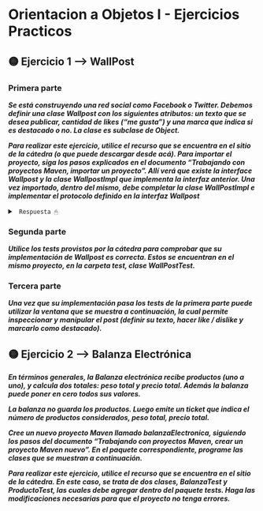 # Orientacion a Objetos I - Ejercicios Practicos


## 🟡 Ejercicio 1 --> WallPost

### Primera parte

***Se está construyendo una red social como Facebook o Twitter. Debemos definir una clase Wallpost con los siguientes atributos: un texto que se desea publicar, cantidad de likes (“me gusta”) y una marca que indica si es destacado o no. La clase es subclase de Object.***

***Para realizar este ejercicio, utilice el recurso que se encuentra en el sitio de la cátedra (o que puede descargar desde acá). Para importar el proyecto, siga los pasos explicados en el documento “Trabajando con proyectos Maven, importar un proyecto”. Allí verá que existe la interface Wallpost y la clase WallpostImpl que implementa la interfaz anterior. Una vez importado, dentro del mismo, debe completar la clase WallPostImpl e implementar el protocolo definido en la interfaz Wallpost***

<details><summary> <code> Respuesta 🖱 </code></summary><br>

Enlace a la resolución de la [*Primera Parte*](/practica/ejercicio01/src/main/java/ar/edu/unlp/oo1/ejercicio1/impl/WallPostImpl.java) del ejercicio 1.

</details>

### Segunda parte

***Utilice los tests provistos por la cátedra para comprobar que su implementación de Wallpost es correcta. Estos se encuentran en el mismo proyecto, en la carpeta test, clase WallPostTest.***

### Tercera parte

***Una vez que su implementación pasa los tests de la primera parte puede utilizar la ventana que se muestra a continuación, la cual permite inspeccionar y manipular el post (definir su texto, hacer like / dislike y marcarlo como destacado).***

## 🟡 Ejercicio 2 --> Balanza Electrónica

***En términos generales, la Balanza electrónica recibe productos (uno a uno), y calcula dos totales: peso total y precio total. Además la balanza puede poner en cero todos sus valores.***

***La balanza no guarda los productos. Luego emite un ticket que indica el número de productos considerados, peso total, precio total.***

***Cree un nuevo proyecto Maven llamado balanzaElectronica, siguiendo los pasos del documento “Trabajando con proyectos Maven, crear un proyecto Maven nuevo”. En el paquete correspondiente, programe las clases que se muestran a continuación.***

***Para realizar este ejercicio, utilice el recurso que se encuentra en el sitio de la cátedra. En este caso, se trata de dos clases, BalanzaTest y ProductoTest, las cuales debe agregar dentro del paquete tests. Haga las modificaciones necesarias para que el proyecto no tenga errores.***
